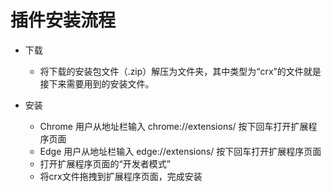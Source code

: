 # 插件安装流程

- 下载
  - 将下载的安装包文件（.zip）解压为文件夹，其中类型为“crx”的文件就是接下来需要用到的安装文件。

- 安装
  - Chrome 用户从地址栏输入 chrome://extensions/ 按下回车打开扩展程序页面
  - Edge 用户从地址栏输入 edge://extensions/ 按下回车打开扩展程序页面
  - 打开扩展程序页面的“开发者模式”
  - 将crx文件拖拽到扩展程序页面，完成安装
